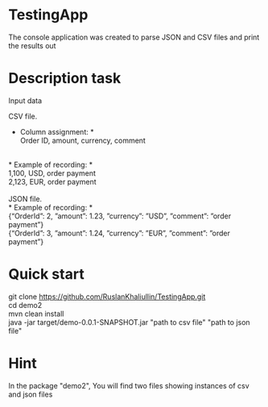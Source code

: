# TestingApp
The console application was created to parse JSON and CSV files  and print the results out

# Description task
Input data <br />

CSV file.  <br /> 
* Column assignment: * <br />
Order ID, amount, currency, comment <br />
<br />
* Example of recording: * <br />
1,100, USD, order payment <br />
2,123, EUR, order payment <br />
<br />
JSON file. <br />
* Example of recording: * <br />
{“OrderId”: 2, ”amount”: 1.23, ”currency”: ”USD”, ”comment”: ”order payment”} <br />
{“OrderId”: 3, ”amount”: 1.24, ”currency”: ”EUR”, ”comment”: ”order payment”} <br />

# Quick start
git clone https://github.com/RuslanKhaliullin/TestingApp.git <br />
cd demo2 <br />
mvn clean install  <br />
java -jar target/demo-0.0.1-SNAPSHOT.jar "path to csv file" "path to json file"  <br />
  
# Hint
In the package "demo2", You will find two files showing instances of csv and json files

